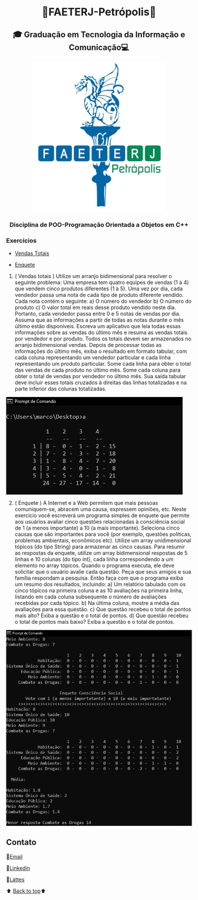 <h1 align="center"><a name="back-to-top"></a> 🐲FAETERJ-Petrópolis🐲</h1> 

<h2   align="center">🎓
    Graduação em Tecnologia da Informação e Comunicação💻</h2>
 <p align="center">
    <a href="https://github.com/marcosbarker/Exerc.-de-Prog.-Arranjos">
        <img src="https://github.com/marcosbarker/Exerc.-de-Prog.-Arranjo/blob/main/img/faeterj-logo.jpg" alt="faeterj-logo">
    </a>
    </p>
<h3 align="center">
    Disciplina de POO-Programação Orientada a Objetos em C++</h3>

### Exercícios

- [Vendas Totais](#Vendas-Totais)

- [Enquete](#Enquete)







1. ( Vendas totais )<a name="Vendas-Totais"></a> Utilize um arranjo bidimensional para resolver o seguinte
    problema: Uma empresa tem quatro equipes de vendas (1 à 4) que vendem
    cinco produtos diferentes (1 à 5). Uma vez por dia, cada vendedor passa
    uma nota de cada tipo de produto diferente vendido. Cada nota contém o
    seguinte:
    a) O número do vendedor
    b) O número do produto
    c) O valor total em reais desse produto vendido neste dia.
    Portanto, cada vendedor passa entre 0 e 5 notas de vendas por dia. Assuma
    que as informações a partir de todas as notas durante o mês último estão
    disponíveis. Escreva um aplicativo que leia todas essas informações sobre
    as vendas do último mês e resuma as vendas totais por vendedor e por
    produto. Todos os totais devem ser armazenados no arranjo bidimensional
    vendas. Depois de processar todas as informações do último mês, exiba o
    resultado em formato tabular, com cada coluna representando um
    vendedor particular e cada linha representando um produto particular.
    Some cada linha para obter o total das vendas de cada produto no último
    mês. Some cada coluna para obter o total de vendas por vendedor no
    último mês. Sua saída tabular deve incluir esses totais cruzados à direitas
    das linhas totalizadas e na parte inferior das colunas totalizadas.
    
    

<img align= center src= https://github.com/marcosbarker/Exerc.-de-Prog.-Arranjo/blob/main/img/01-equipe_produto.jpg alt= imagem terminal>






2. ( Enquete )<a name="Enquete"></a> A Internet e a Web permitem que mais pessoas comuniquem-se,
   abracem uma causa, expressem opiniões, etc. Neste exercício você
   escreverá um programa simples de enquete que permite aos usuários
   avaliar cinco questões relacionadas à consciência social de 1 (a menos
   importante) a 10 (a mais importante). Seleciona cinco causas que são
   importantes para você (por exemplo, questões políticas, problemas
   ambientais, econômicos etc). Utilize um array unidimensional tópicos (do
   tipo String) para armazenar as cinco causas. Para resumir as respostas da
   enquete, utilize um array bidimensional respostas de 5 linhas e 10 colunas
   (do tipo int), cada linha correspondendo a um elemento no array tópicos.
   Quando o programa executa, ele deve solicitar que o usuário avalie cada
   questão. Peça que seus amigos e sua família respondam a pesquisa. Então
   faça com que o programa exiba um resumo dos resultados, incluindo:
   a) Um relatório tabulado com os cinco tópicos na primeira coluna e as 10
   avaliações na primeira linha, listando em cada coluna subsequente o
   número de avaliações recebidas por cada tópico.
   b) Na última coluna, mostre a média das avaliações para essa questão. c)
   Que questão recebeu o total de pontos mais alto? Exiba a questão e o total
   de pontos.
   d) Que questão recebeu o total de pontos mais baixo? Exiba a questão e o
   total de pontos.
   
   

![02-enquete_web](https://github.com/marcosbarker/Exerc.-de-Prog.-Arranjo/blob/main/img/02-enquete_web.jpg)



## Contato

:e-mail:[Email](pgomes@faeterj-petropolis.edu.br)

:link:[Linkedin](https://www.linkedin.com/in/marcos-paulo-marques-corr%C3%AAa-gomes-2794271b0/)

:link:[Lattes](https://wwws.cnpq.br/cvlattesweb/PKG_MENU.menu?f_cod=A4769AB5DE3FCB49D83423E88118FAB5#)



⬆️ [Back to top](#back-to-top)⬆️ 















